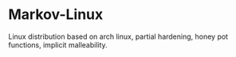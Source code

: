 # Markov-Linux
 Linux distribution based on arch linux, partial hardening, honey pot functions, implicit malleability.
